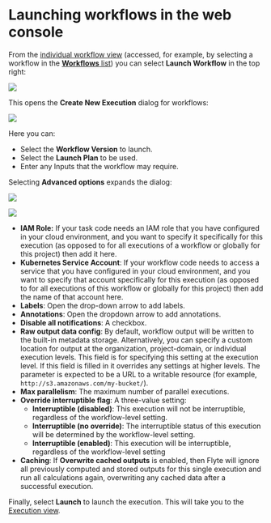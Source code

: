# Launching workflows in the web console

From the [individual workflow view](viewing-workflows#workflow-view) (accessed, for example, by selecting a workflow in the [**Workflows** list](viewing-workflows#workflow-list)) you can select **Launch Workflow** in the top right:

![](/_static/images/launching-a-workflow.png)

This opens the **Create New Execution** dialog for workflows:

![](/_static/images/create-new-execution.png)

Here you can:

* Select the **Workflow Version** to launch.
* Select the **Launch Plan** to be used.
* Enter any Inputs that the workflow may require.

Selecting **Advanced options** expands the dialog:

![](/_static/images/advanced-options-1.png)

![](/_static/images/advanced-options-2.png)

* **IAM Role:** If your task code needs an IAM role that you have configured in your cloud environment, and you want to specify it specifically for this execution (as opposed to for all executions of a workflow or globally for this project) then add it here.
* **Kubernetes Service Account**: If your workflow code needs to access a service that you have configured in your cloud environment, and you want to specify that account specifically for this execution (as opposed to for all executions of this workflow or globally for this project) then add the name of that account here.
* **Labels**: Open the drop-down arrow to add labels.
* **Annotations**: Open the dropdown arrow to add annotations.
* **Disable all notifications**: A checkbox.
* **Raw output data config**: By default, workflow output will be written to the built-in metadata storage.
Alternatively, you can specify a custom location for output at the organization, project-domain, or individual execution levels.
This field is for specifying this setting at the execution level.
If this field is filled in it overrides any settings at higher levels.
The parameter is expected to be a URL to a writable resource (for example, `http://s3.amazonaws.com/my-bucket/`).
* **Max parallelism**: The maximum number of parallel executions.
* **Override interruptible flag**: A three-value setting:
  * **Interruptible (disabled)**: This execution will not be interruptible, regardless of the workflow-level setting.
  * **Interruptible (no override)**: The interruptible status of this execution will be determined by the workflow-level setting.
  * **Interruptible (enabled)**: This execution will be interruptible, regardless of the workflow-level setting
* **Caching**: If **Overwrite cached outputs** is enabled, then Flyte will ignore all previously computed and stored outputs for this single execution and run all calculations again, overwriting any cached data after a successful execution.

Finally, select **Launch** to launch the execution. This will take you to the [Execution view](viewing-workflow-executions).
